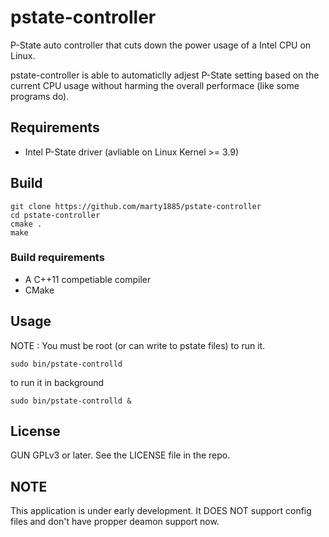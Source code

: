 # pstate-controller
P-State auto controller that cuts down the power usage of a Intel CPU on Linux.

pstate-controller is able to automaticlly adjest P-State setting based on the current CPU usage without harming the overall performace (like some programs do).

## Requirements
- Intel P-State driver (avliable on Linux Kernel >= 3.9)

## Build

```shell
git clone https://github.com/marty1885/pstate-controller
cd pstate-controller
cmake .
make
```

### Build requirements
- A C++11 competiable compiler
- CMake

## Usage
NOTE : You must be root (or can write to pstate files) to run it.

```shell
sudo bin/pstate-controlld
```

to run it in background

```shell
sudo bin/pstate-controlld &
```

## License
GUN GPLv3 or later. See the LICENSE file in the repo.

## NOTE
This application is under early development. It DOES NOT support config files and don't have propper deamon support now.
